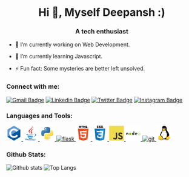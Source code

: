 <h1 align="center">Hi 👋, Myself Deepansh :)</h1><h3 align="center">A tech enthusiast</h3><p  align="left">

- 🔭 I’m currently working on Web Development.
- 🌱 I’m currently learning Javascript.
- ⚡ Fun fact: Some mysteries are better left unsolved. 

  <!--

  - 🔭 I’m currently working on ...
  - 🌱 I’m currently learning ...
  - 👯 I’m looking to collaborate on ...
  - 🤔 I’m looking for help with ...
  - 💬 Ask me about ...
  - 📫 How to reach me: ...
  - 😄 Pronouns: ...
  
    -->

<h3 align="left">Connect with me:</h3>

[![Gmail Badge](https://img.shields.io/badge/-Mail-c14438?style=for-the-badge&logo=Gmail&logoColor=white&link=mailto:deepansh.dubey20@gmail.com)](mailto:deepansh.dubey20@gmail.com)
[![Linkedin Badge](https://img.shields.io/badge/-Linkedin-0072b1?style=for-the-badge&logo=Linkedin&logoColor=white&link=https://www.linkedin.com/in/deepanshdubey/)](https://www.linkedin.com/in/deepanshdubey/)
[![Twitter Badge](https://img.shields.io/badge/-Twitter_-00acee?style=for-the-badge&logo=twitter&logoColor=white&link=https://twitter.com/deepanshdubey_/)](https://www.twitter.com/deepanshdubey_/)
[![Instagram Badge](https://img.shields.io/badge/-Instagram-0072b1?style=for-the-badge&color=ee4959&logo=Instagram&logoColor=white&link=https://www.linkedin.com/in/deepanshdubey/)](https://instagram.com/d.fangs_)

<h3 align="left">Languages and Tools:</h3>

<p  align="left">

<a href="https://www.cprogramming.com/" target="_blank">
<img src="https://raw.githubusercontent.com/devicons/devicon/master/icons/c/c-original.svg" alt="c" width="40" height="40"/>
</a>

<a href="https://www.java.com" target="_blank">
<img src="https://raw.githubusercontent.com/devicons/devicon/master/icons/java/java-original.svg" alt="java" width="40" height="40"/>
</a>

<a href="https://www.python.org" target="_blank">
<img src="https://raw.githubusercontent.com/devicons/devicon/master/icons/python/python-original.svg" alt="python" width="40" height="40"/>
</a>

<a href="https://flask.palletsprojects.com/"  target="_blank">
<img  src="https://www.vectorlogo.zone/logos/pocoo_flask/pocoo_flask-icon.svg"  alt="flask" width="40" height="40"/>
</a>

<a href="https://www.w3.org/html/" target="_blank">
<img src="https://raw.githubusercontent.com/devicons/devicon/master/icons/html5/html5-original-wordmark.svg" alt="html5" width="40" height="40"/>
</a>

<a href="https://www.w3schools.com/css/" target="_blank">
<img src="https://raw.githubusercontent.com/devicons/devicon/master/icons/css3/css3-original-wordmark.svg" alt="css3" width="40" height="40"/>
</a>

<a href="https://developer.mozilla.org/en-US/docs/Web/JavaScript" target="_blank"> 
<img src="https://raw.githubusercontent.com/devicons/devicon/master/icons/javascript/javascript-original.svg" alt="javascript" width="40" height="40"/>
</a> 

<a href="https://nodejs.org" target="_blank">
<img src="https://raw.githubusercontent.com/devicons/devicon/master/icons/nodejs/nodejs-original-wordmark.svg" alt="nodejs" width="40" height="40"/>
</a>
 
<a href="https://git-scm.com/" target="_blank">
<img  src="https://www.vectorlogo.zone/logos/git-scm/git-scm-icon.svg"  alt="git" width="40" height="40"/>
</a>

<a href="https://www.linux.org/" target="_blank"> 
<img src="https://raw.githubusercontent.com/devicons/devicon/master/icons/linux/linux-original.svg" alt="linux" width="40" height="40"/>
</a>

</p>


<h3 align="left">Github Stats:</h3>
<!--
<p><img  align="left"  src="https://github-readme-stats.vercel.app/api?username=deepanshdubey&show_icons=true&locale=en"  alt="deepanshdubey" /></p>
<p><img align="right"  src="https://github-readme-stats.vercel.app/api/top-langs?username=deepanshdubey&show_icons=true&locale=en&layout=compact"  alt="deepanshdubey" /></p>
-->

![Github stats](https://github-readme-stats.vercel.app/api?username=deepanshdubey&show_icons=true&include_all_commits=true)
![Top Langs](https://github-readme-stats.vercel.app/api/top-langs?username=deepanshdubey&layout=compact)
